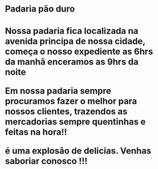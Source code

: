 <h1>Padaria  pão duro<h1>

Nossa padaria fica localizada na avenida principa de nossa cidade, começa o nosso expediente as 6hrs da manhã enceramos as 9hrs da noite

Em nossa padaria sempre procuramos fazer o melhor para nossos clientes, trazendos as mercadorias sempre quentinhas e feitas na hora!!

é uma explosão de delicias. Venhas saboriar conosco !!! 
